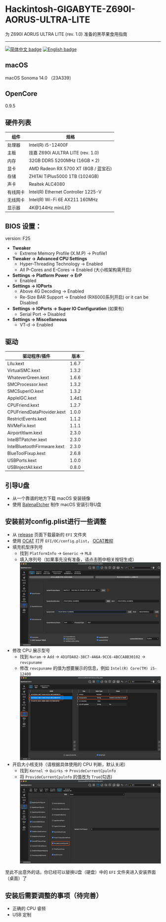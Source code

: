 
# Hackintosh-GIGABYTE-Z690I-AORUS-ULTRA-LITE

为 Z690I AORUS ULTRA LITE (rev. 1.0) 准备的黑苹果食用指南

-----

[![简体中文 badge](https://img.shields.io/badge/%E7%AE%80%E4%BD%93%E4%B8%AD%E6%96%87-Simplified%20Chinese-blue)](./README.md)
[![English badge](https://img.shields.io/badge/%E8%8B%B1%E6%96%87-English-blue)](./README-US.md)

## macOS

macOS Sonoma 14.0 （23A339） 

## OpenCore

0.9.5

## 硬件列表

| 组件         | 规格                                    |
|--------------|-----------------------------------------|
| 处理器       | Intel(R) i5-12400F                      |
| 主板         | 技嘉 Z690i AULTRA LITE (rev. 1.0)       |
| 内存         | 32GB DDR5 5200MHz (16GB × 2)            |
| 显卡         | AMD Radeon RX 5700 XT (8GB / 蓝宝石)     |
| 存储         | ZHITAI TiPlus5000 1TB (1024GB)           |
| 声卡         | Realtek ALC4080                         |
| 有线网卡     | Intel(R) Ethernet Controller 1225-V |
| 无线网卡     | Intel(R) Wi-Fi 6E AX211 160MHz          |
| 显示器       | 4K@144Hz miniLED                        |

## BIOS 设置：
version: F25

- **Tweaker**
    - Extreme Memory Profile (X.M.P) → Profile1
- **Tweaker → Advanced CPU Settings**
    - Hyper-Threading Technology → Enabled
    - All P-Cores and E-Cores → Enabled (大小核架构需开启)
- **Settings → Platform Power → ErP**
    - Enabled 
- **Settings → IOPorts**
    - Above 4G Decoding → Enabled
    - Re-Size BAR Support → Enabled (RX6000系列开启) or it can be Disabled
- **Settings → IOPorts → Super IO Configuration** (如果有)
    - Serial Port → Disabled
- **Settings → Miscellaneous**
    - VT-d → Enabled

## 驱动

| 驱动程序/插件             | 版本     | 
|--------------------------|----------|
| Lilu.kext                | 1.6.7    | 
| VirtualSMC.kext          | 1.3.2    | 
| WhateverGreen.kext       | 1.6.6    | 
| SMCProcessor.kext        | 1.3.2    | 
| SMCSuperIO.kext          | 1.3.2    | 
| AppleIGC.kext            | 1.4d1    |
| CPUFriend.kext           | 1.2.7    | 
| CPUFriendDataProvider.kext| 1.0.0    |
| RestrictEvents.kext      | 1.1.2    |
| NVMeFix.kext             | 1.1.1    | 
| AirportItlwm.kext        | 2.3.0   | 
| IntelBTPatcher.kext      | 2.3.0   | 
| IntelBluetoothFirmware.kext| 2.3.0 | 
| BlueToolFixup.kext       | 2.6.8   | 
| USBPorts.kext            | 1.0.0   | 
| USBInjectAll.kext        | 0.8.0    | 


## 引导U盘

- 从一个靠谱的地方下载 macOS 安装镜像 
- 使用 [BalenaEtcher](https://www.balena.io/etcher/) 制作 macOS 安装引导U盘  


## 安装前对config.plist进行一些调整

- 从 [release](https://github.com/Umenezumi/Hackintosh-GIGABYTE-Z690I-AORUS-ULTRA-LITE/releases) 页面下载最新的 `EFI` 文件夹  
- 使用 [OCAT](https://github.com/ic005k/OCAuxiliaryTools) 打开 `EFI/OC/config.plist`， [OCAT教程](https://github.com/5T33Z0/OC-Little-Translated/blob/main/D_Updating_OpenCore/README.md)  
- 填充机型序列号
    - 找到 `PlatformInfo` → `Generic` → `MLB` 
    - 填入序列号（如果事先没有准备，请点击图中相关按钮生成）
    ![replace_mlb](./image/replace_slb.png)
- 修改 CPU 展示型号
    - 找到 `Nvram` → `Add` → `4D1FDA02-38C7-4A6A-9CC6-4BCCA8B30102` → `revcpuname`  
    - 修改 `revcpuname` 的值为想要展示的信息，例如 `Intel(R) Core(TM) i5-12400`  
        ![replace_cpu_sku](/image/replace_cpu_sku.png)
- 开启大小核支持（请根据具体使用的 CPU 判断，默认关闭）
    - 找到 `Kernel` → `Quirks` → `ProvideCurrentCpulnfo` 
    - 将 `ProvideCurrentCpulnfo` 的值改为 `True`(勾选)
    ![enable_provide_cpu](./image/enable_provide_cpu.png)


至此不出意外的话，你已经可以替换U盘（硬盘）中的 `EFI` 文件夹进入安装界面（桌面）了

## 安装后需要调整的事项（待完善）
- 正确的 CPU 睿频
- USB 定制
